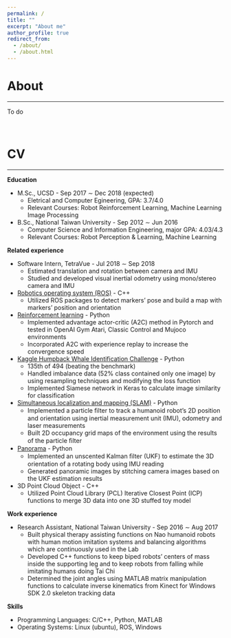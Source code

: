 ```yaml
---
permalink: /
title: ""
excerpt: "About me"
author_profile: true
redirect_from: 
  - /about/
  - /about.html
---
```

# About
---
To do  
<br><br>

# CV
---
**Education**
* M.Sc., UCSD - Sep 2017 ∼ Dec 2018 (expected)
  * Eletrical and Computer Egineering, GPA: 3.7/4.0
  * Relevant Courses: Robot Reinforcement Learning, Machine Learning Image Processing
* B.Sc., National Taiwan University - Sep 2012 ∼ Jun 2016
  * Computer Science and Information Engineering, major GPA: 4.03/4.3  
  * Relevant Courses: Robot Perception & Learning, Machine Learning  

**Related experience**
* Software Intern, TetraVue - Jul 2018 ∼ Sep 2018
  * Estimated translation and rotation between camera and IMU
  * Studied and developed visual inertial odometry using mono/stereo camera and IMU
* [Robotics operating system (ROS)](https://github.com/peter-chun-hu/291d_hw3_ros_src) - C++
  * Utilized ROS packages to detect markers’ pose and build a map with markers’ position and orientation
* [Reinforcement learning](https://github.com/peter-chun-hu/A2C_experience_repaly) - Python
  * Implemented advantage actor-critic (A2C) method in Pytorch and tested in OpenAI Gym Atari, Classic Control and Mujoco environments
  * Incorporated A2C with experience replay to increase the convergence speed
* [Kaggle Humpback Whale Identification Challenge](https://github.com/peter-chun-hu/ECE285_finalproject_TaiwanNo1) - Python
  * 135th of 494 (beating the benchmark)
  * Handled imbalance data (52% class contained only one image) by using resampling techniques and modifying the loss function
  * Implemented Siamese network in Keras to calculate image similarity for classification
* [Simultaneous localization and mapping (SLAM)](https://github.com/peter-chun-hu/SLAM) - Python
  * Implemented a particle ﬁlter to track a humanoid robot’s 2D position and orientation using inertial measurement unit (IMU), odometry and laser measurements
  * Built 2D occupancy grid maps of the environment using the results of the particle ﬁlter
* [Panorama](https://github.com/peter-chun-hu/Panorama) - Python
  * Implemented an unscented Kalman ﬁlter (UKF) to estimate the 3D orientation of a rotating body using IMU reading
  * Generated panoramic images by stitching camera images based on the UKF estimation results
* 3D Point Cloud Object - C++
  * Utilized Point Cloud Library (PCL) Iterative Closest Point (ICP) functions to merge 3D data into one 3D stuffed toy model
  
**Work experience**
* Research Assistant, National Taiwan University - Sep 2016 ∼ Aug 2017
  * Built  physical  therapy  assisting  functions  on  Nao  humanoid  robots  with  human  motion  imitation systems and balancing algorithms which are continuously used in the Lab
  * Developed C++ functions to keep biped robots’ centers of mass inside the supporting leg and to keep robots from falling while imitating humans doing Tai Chi
  * Determined  the  joint  angles  using  MATLAB  matrix  manipulation  functions  to  calculate  inverse kinematics from Kinect for Windows SDK 2.0 skeleton tracking data

**Skills**
* Programming Languages: C/C++, Python, MATLAB
* Operating Systems: Linux (ubuntu), ROS, Windows
